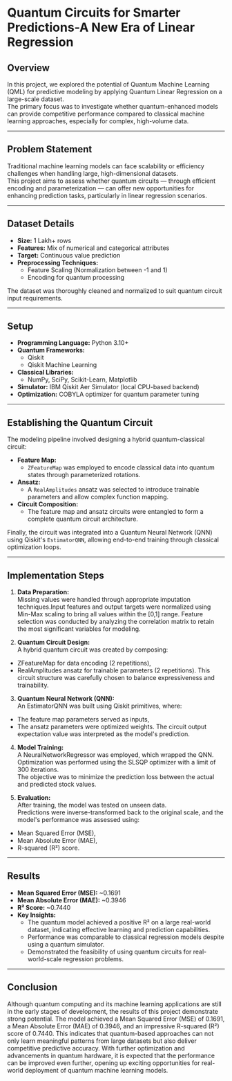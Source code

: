 # Quantum Circuits for Smarter Predictions-A New Era of Linear Regression

## Overview
In this project, we explored the potential of Quantum Machine Learning (QML) for predictive modeling by applying Quantum Linear Regression on a large-scale dataset.  
The primary focus was to investigate whether quantum-enhanced models can provide competitive performance compared to classical machine learning approaches, especially for complex, high-volume data.

---

## Problem Statement
Traditional machine learning models can face scalability or efficiency challenges when handling large, high-dimensional datasets.  
This project aims to assess whether quantum circuits — through efficient encoding and parameterization — can offer new opportunities for enhancing prediction tasks, particularly in linear regression scenarios.

---

## Dataset Details
- **Size:** 1 Lakh+ rows
- **Features:** Mix of numerical and categorical attributes
- **Target:** Continuous value prediction
- **Preprocessing Techniques:**  
  - Feature Scaling (Normalization between -1 and 1)  
  - Encoding for quantum processing  

The dataset was thoroughly cleaned and normalized to suit quantum circuit input requirements.

---

## Setup
- **Programming Language:** Python 3.10+
- **Quantum Frameworks:**  
  - Qiskit  
  - Qiskit Machine Learning  
- **Classical Libraries:**  
  - NumPy, SciPy, Scikit-Learn, Matplotlib
- **Simulator:** IBM Qiskit Aer Simulator (local CPU-based backend)
- **Optimization:** COBYLA optimizer for quantum parameter tuning

---

## Establishing the Quantum Circuit
The modeling pipeline involved designing a hybrid quantum-classical circuit:
- **Feature Map:**  
  - `ZFeatureMap` was employed to encode classical data into quantum states through parameterized rotations.
- **Ansatz:**  
  - A `RealAmplitudes` ansatz was selected to introduce trainable parameters and allow complex function mapping.
- **Circuit Composition:**  
  - The feature map and ansatz circuits were entangled to form a complete quantum circuit architecture.

Finally, the circuit was integrated into a Quantum Neural Network (QNN) using Qiskit's `EstimatorQNN`, allowing end-to-end training through classical optimization loops.

---

## Implementation Steps

1. **Data Preparation:**  
Missing values were handled through appropriate imputation techniques.Input features and output targets were normalized using Min-Max scaling to bring all values within the [0,1] range.
Feature selection was conducted by analyzing the correlation matrix to retain the most significant variables for modeling.

2. **Quantum Circuit Design:**  
  A hybrid quantum circuit was created by composing:
  - ZFeatureMap for data encoding (2 repetitions),
  - RealAmplitudes ansatz for trainable parameters (2 repetitions).
  This circuit structure was carefully chosen to balance expressiveness and trainability.

3. **Quantum Neural Network (QNN):**  
  An EstimatorQNN was built using Qiskit primitives, where:
  - The feature map parameters served as inputs,
  - The ansatz parameters were optimized weights.
  The circuit output expectation value was interpreted as the model's prediction.

4. **Model Training:**  
  A NeuralNetworkRegressor was employed, which wrapped the QNN.  
  Optimization was performed using the SLSQP optimizer with a limit of 300 iterations.  
  The objective was to minimize the prediction loss between the actual and predicted stock values.

5. **Evaluation:**  
  After training, the model was tested on unseen data.  
  Predictions were inverse-transformed back to the original scale, and the model's performance was assessed using:
  - Mean Squared Error (MSE),
  - Mean Absolute Error (MAE),
  - R-squared (R²) score.

---

## Results
- **Mean Squared Error (MSE):** ~0.1691
- **Mean Absolute Error (MAE):** ~0.3946
- **R² Score:** ~0.7440
- **Key Insights:**  
  - The quantum model achieved a positive R² on a large real-world dataset, indicating effective learning and prediction capabilities.  
  - Performance was comparable to classical regression models despite using a quantum simulator.  
  - Demonstrated the feasibility of using quantum circuits for real-world-scale regression problems.

---

## Conclusion
Although quantum computing and its machine learning applications are still in the early stages of development, the results of this project demonstrate strong potential.
The model achieved a Mean Squared Error (MSE) of 0.1691, a Mean Absolute Error (MAE) of 0.3946, and an impressive R-squared (R²) score of 0.7440.
This indicates that quantum-based approaches can not only learn meaningful patterns from large datasets but also deliver competitive predictive accuracy.
With further optimization and advancements in quantum hardware, it is expected that the performance can be improved even further, opening up exciting opportunities for real-world deployment of quantum machine learning models.



